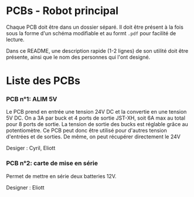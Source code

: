 # PCBs - Robot principal

Chaque PCB doit être dans un dossier séparé. Il doit être présent à la fois sous la forme d'un schéma modifiable et au formt `.pdf` pour facilité de lecture.

Dans ce README, une description rapide (1-2 lignes) de son utilité doit être présente, ainsi que le nom des personnes qui l'ont designé.

# Liste des PCBs

### PCB n°1: ALIM 5V

Le PCB prend en entrée une tension 24V DC et la convertie en une tension 5V DC. On a 3A par buck et 4 ports de sortie JST-XH, soit 6A max au total pour 8 ports de sortie. La tension de sortie des bucks est réglable grâce au potentiomètre. Ce PCB peut donc être utilisé pour d'autres tension d'entrées et de sorties. De même, on peut récupérer directement le 24V   

Desiger : Cyril, Eliott

### PCB n°2: carte de mise en série

Permet de mettre en série deux batteries 12V.

Designer : Eliott
